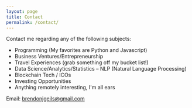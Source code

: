 ```yaml
---
layout: page
title: Contact
permalink: /contact/
---
```

Contact me regarding any of the following subjects:

* Programming (My favorites are Python and Javascript)
* Business Ventures/Entrepreneurship
* Travel Experiences (grab something off my bucket list!)
* Data Science/Analytics/Statistics – NLP (Natural Language Processing)
* Blockchain Tech / ICOs
* Investing Opportunities
* Anything remotely interesting, I'm all ears

Email: [brendonjgeils@gmail.com](mailto:brendonjgeils@gmail.com)
